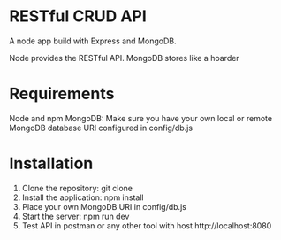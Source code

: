 # RESTful CRUD API
A node app build with Express and MongoDB.

Node provides the RESTful API. MongoDB stores like a hoarder

# Requirements
  Node and npm
  MongoDB: Make sure you have your own local or remote MongoDB database URI configured in config/db.js

# Installation
  1. Clone the repository: git clone 
  2. Install the application: npm install
  3. Place your own MongoDB URI in config/db.js
  4. Start the server: npm run dev
  5. Test API in postman or any other tool with host http://localhost:8080
